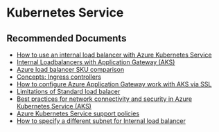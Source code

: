 <properties
    pageTitle="Load balancer related issues"
    description="Load balancer related issues"
    service="microsoft.containerservices"
    resource="managedclusters"
    authors="v-miegge, ChiragPavecha"
    ms.author="chiragpa"
    displayOrder=""
    selfHelpType="generic"
    supportTopicIds="32637198"
    resourceTags="linux"
    productPesIds="16450"
    cloudEnvironments="public, fairfax"
    articleId="541fdbd9-1bae-4c9f-a7e6-6b56b6be5fc9"
	ownershipId="Compute_AzureKubernetesService"
/>

# Kubernetes Service

## **Recommended Documents**

* [How to use an internal load balancer with Azure Kubernetes Service](https://docs.microsoft.com/azure/aks/internal-lb)<br>
* [Internal Loadbalancers with Application Gateway (AKS)](https://rinormaloku.com/prohibiting-direct-access-microservices-aks/)<br>
* [Azure load balancer SKU comparison](https://docs.microsoft.com/azure/aks/internal-lb)<br>
* [Concepts: Ingress controllers](https://docs.microsoft.com/azure/aks/concepts-network#ingress-controllers)<br>
* [How to configure Azure Application Gateway work with AKS via SSL](https://medium.com/@shawnlu_86806/application-gateway-work-with-aks-via-ssl-9894e7f4a587)<br>
* [Limitations of Standard load balacer](https://docs.microsoft.com/azure/aks/load-balancer-standard#limitations)<br>
* [Best practices for network connectivity and security in Azure Kubernetes Service (AKS)](https://docs.microsoft.com/azure/aks/operator-best-practices-network)<br>
* [Azure Kubernetes Service support policies](https://docs.microsoft.com/azure/aks/support-policies#azure-kubernetes-service-support-coverage)<br>
* [How to specify a different subnet for Internal load balancer](https://docs.microsoft.com/en-us/azure/aks/internal-lb#specify-a-different-subnet)<br>
